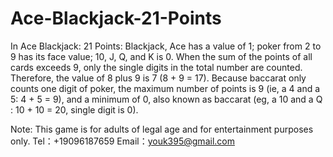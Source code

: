 # Ace-Blackjack-21-Points
In Ace Blackjack: 21 Points: Blackjack, Ace has a value of 1; poker from 2 to 9 has its face value; 10, J, Q, and K is 0. When the sum of the points of all cards exceeds 9, only the single digits in the total number are counted. Therefore, the value of 8 plus 9 is 7 (8 + 9 = 17). Because baccarat only counts one digit of poker, the maximum number of points is 9 (ie, a 4 and a 5: 4 + 5 = 9), and a minimum of 0, also known as baccarat (eg, a 10 and a Q : 10 + 10 = 20, single digit is 0).

Note: This game is for adults of legal age and for entertainment purposes only.
Tel：+19096187659
Email：youk395@gmail.com
